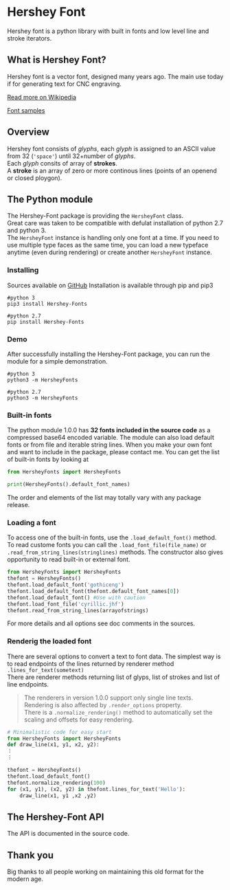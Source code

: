 # Hershey Font
Hershey font is a python library with built in fonts and low level line and stroke iterators.

## What is Hershey Font?
Hershey font is a vector font, designed many years ago.
The main use today if for generating text for CNC engraving.

[Read more on Wikipedia](https://en.wikipedia.org/wiki/Hershey_fonts)

[Font samples](http://soft9000.com/HersheyShowcase/)
## Overview
Hershey font consists of _glyphs_, each _glyph_ is assigned to an ASCII value from 32 (`'space'`) until 32+number of _glyphs_.<br/>Each _glyph_ consits of array of **strokes**.<br/>A **stroke** is an array of zero or more continous lines (points of an openend or closed ploygon).
## The Python module
The Hershey-Font package is providing the `HersheyFont` class.<br/>
Great care was taken to be compatible with defulat installation of python 2.7 and python 3.<br/>
The `HersheyFont` instance is handling only one font at a time. If you need to use multiple type faces as the same time, you can load a new typeface anytime (even during rendering) or create another `HersheyFont` instance.
### Installing
Sources available on [GitHub](https://github.com/apshu/HersheyFonts) 
Installation is available through pip and pip3
```ShellSession
#python 3
pip3 install Hershey-Fonts

#python 2.7
pip install Hershey-Fonts
```
### Demo
After successfully installing the Hershey-Font package, you can run the module for a simple demonstration.
```ShellSession
#python 3
python3 -m HersheyFonts

#python 2.7
python3 -m HersheyFonts
```

### Built-in fonts
The python module 1.0.0 has **32 fonts included in the source code** as a compressed base64 encoded variable.
The module can also load default fonts or from file and iterable string lines. 
When you make your own font and want to include in the package, please contact me.
You can get the list of built-in fonts by looking at 
```Python
from HersheyFonts import HersheyFonts

print(HersheyFonts().default_font_names)
```
The order and elements of the list may totally vary with any package release.
### Loading a font
To access one of the built-in fonts, use the  `.load_default_font()` method. To read custome fonts you can call the `.load_font_file(file_name)` or `.read_from_string_lines(stringlines)` methods. The constructor also gives opportunity to read built-in or external font.
```Python
from HersheyFonts import HersheyFonts
thefont = HersheyFonts()
thefont.load_default_font('gothiceng')
thefont.load_default_font(thefont.default_font_names[0])
thefont.load_default_font() #Use with caution
thefont.load_font_file('cyrillic.jhf')
thefont.read_from_string_lines(arrayofstrings)
```
For more details and all options see doc comments in the sources.
### Renderig the loaded font
There are several options to convert a text to font data. The simplest way is to read endpoints of the lines returned by renderer method `.lines_for_text(sometext)`<br/> 
There are renderer methods returning list of glyps, list of strokes and list of line endpoints.
> The renderers in version 1.0.0 support only single line texts.
> Rendering is also affected by `.render_options` property.<br/>
> There is a `.normalize_rendering()` method to automatically set the scaling and offsets for easy rendering.
```Python
# Minimalistic code for easy start
from HersheyFonts import HersheyFonts
def draw_line(x1, y1, x2, y2):
︙
︙

thefont = HersheyFonts()
thefont.load_default_font()
thefont.normalize_rendering(100)
for (x1, y1), (x2, y2) in thefont.lines_for_text('Hello'):
    draw_line(x1, y1 ,x2 ,y2)
```
## The Hershey-Font API
The API is documented in the source code. 
## Thank you
Big thanks to all people working on maintaining this old format for the modern age.
